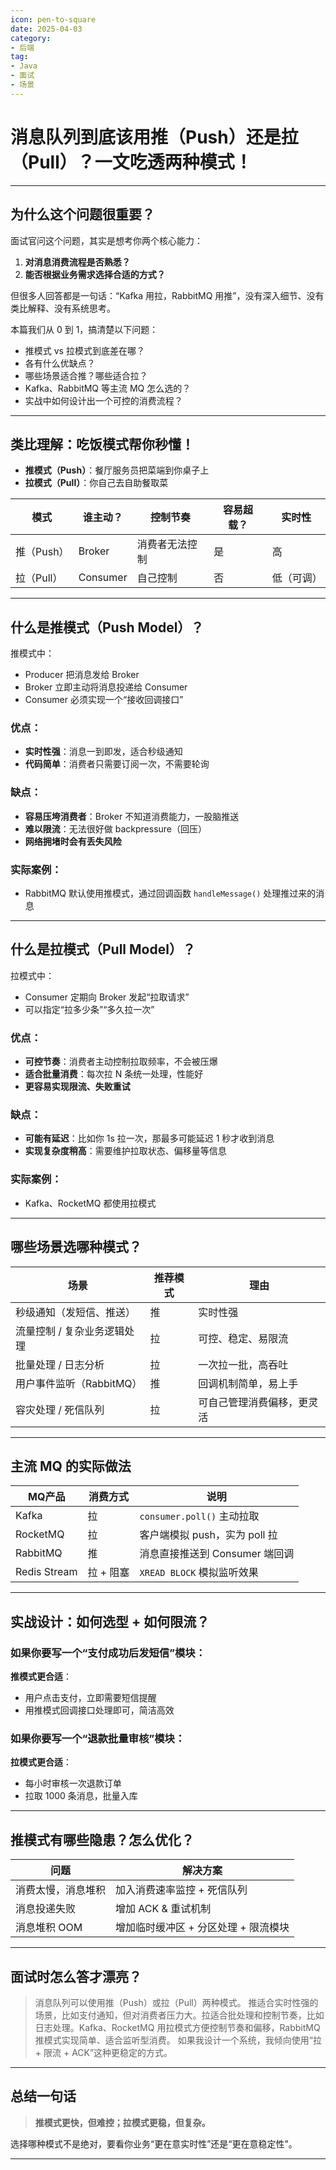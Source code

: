 ```yaml
---
icon: pen-to-square
date: 2025-04-03
category:
- 后端
tag:
- Java
- 面试
- 场景
---
```


# 消息队列到底该用推（Push）还是拉（Pull）？一文吃透两种模式！

---

## 为什么这个问题很重要？

面试官问这个问题，其实是想考你两个核心能力：

1. **对消息消费流程是否熟悉？**
2. **能否根据业务需求选择合适的方式？**

但很多人回答都是一句话：“Kafka 用拉，RabbitMQ 用推”，没有深入细节、没有类比解释、没有系统思考。

本篇我们从 0 到 1，搞清楚以下问题：

* 推模式 vs 拉模式到底差在哪？
* 各有什么优缺点？
* 哪些场景适合推？哪些适合拉？
* Kafka、RabbitMQ 等主流 MQ 怎么选的？
* 实战中如何设计出一个可控的消费流程？

---

## 类比理解：吃饭模式帮你秒懂！

* **推模式（Push）**：餐厅服务员把菜端到你桌子上
* **拉模式（Pull）**：你自己去自助餐取菜

| 模式      | 谁主动？     | 控制节奏    | 容易超载？ | 实时性   |
| ------- | -------- | ------- | ----- | ----- |
| 推（Push） | Broker   | 消费者无法控制 | 是     | 高     |
| 拉（Pull） | Consumer | 自己控制    | 否     | 低（可调） |

---

## 什么是推模式（Push Model）？

推模式中：

* Producer 把消息发给 Broker
* Broker 立即主动将消息投递给 Consumer
* Consumer 必须实现一个“接收回调接口”

### 优点：

* **实时性强**：消息一到即发，适合秒级通知
* **代码简单**：消费者只需要订阅一次，不需要轮询

### 缺点：

* **容易压垮消费者**：Broker 不知道消费能力，一股脑推送
* **难以限流**：无法很好做 backpressure（回压）
* **网络拥堵时会有丢失风险**

### 实际案例：

* RabbitMQ 默认使用推模式，通过回调函数 `handleMessage()` 处理推过来的消息

---

## 什么是拉模式（Pull Model）？

拉模式中：

* Consumer 定期向 Broker 发起“拉取请求”
* 可以指定“拉多少条”“多久拉一次”

### 优点：

* **可控节奏**：消费者主动控制拉取频率，不会被压爆
* **适合批量消费**：每次拉 N 条统一处理，性能好
* **更容易实现限流、失败重试**

### 缺点：

* **可能有延迟**：比如你 1s 拉一次，那最多可能延迟 1 秒才收到消息
* **实现复杂度稍高**：需要维护拉取状态、偏移量等信息

### 实际案例：

* Kafka、RocketMQ 都使用拉模式

---

## 哪些场景选哪种模式？

| 场景               | 推荐模式 | 理由            |
| ---------------- | ---- | ------------- |
| 秒级通知（发短信、推送）     | 推    | 实时性强          |
| 流量控制 / 复杂业务逻辑处理  | 拉    | 可控、稳定、易限流     |
| 批量处理 / 日志分析      | 拉    | 一次拉一批，高吞吐     |
| 用户事件监听（RabbitMQ） | 推    | 回调机制简单，易上手    |
| 容灾处理 / 死信队列      | 拉    | 可自己管理消费偏移，更灵活 |

---

## 主流 MQ 的实际做法

| MQ产品         | 消费方式   | 说明                     |
| ------------ | ------ | ---------------------- |
| Kafka        | 拉      | `consumer.poll()` 主动拉取 |
| RocketMQ     | 拉      | 客户端模拟 push，实为 poll 拉   |
| RabbitMQ     | 推      | 消息直接推送到 Consumer 端回调   |
| Redis Stream | 拉 + 阻塞 | `XREAD BLOCK` 模拟监听效果   |

---

## 实战设计：如何选型 + 如何限流？

### 如果你要写一个“支付成功后发短信”模块：

**推模式更合适**：

* 用户点击支付，立即需要短信提醒
* 用推模式回调接口处理即可，简洁高效

### 如果你要写一个“退款批量审核”模块：

**拉模式更合适**：

* 每小时审核一次退款订单
* 拉取 1000 条消息，批量入库

---

## 推模式有哪些隐患？怎么优化？

| 问题        | 解决方案                  |
| --------- | --------------------- |
| 消费太慢，消息堆积 | 加入消费速率监控 + 死信队列       |
| 消息投递失败    | 增加 ACK & 重试机制         |
| 消息堆积 OOM  | 增加临时缓冲区 + 分区处理 + 限流模块 |

---

## 面试时怎么答才漂亮？

> 消息队列可以使用推（Push）或拉（Pull）两种模式。
> 推适合实时性强的场景，比如支付通知，但对消费者压力大。拉适合批处理和控制节奏，比如日志处理。Kafka、RocketMQ 用拉模式方便控制节奏和偏移，RabbitMQ 推模式实现简单、适合监听型消费。
> 如果我设计一个系统，我倾向使用“拉 + 限流 + ACK”这种更稳定的方式。

---

## 总结一句话

> **推模式更快，但难控；拉模式更稳，但复杂。**

选择哪种模式不是绝对，要看你业务“更在意实时性”还是“更在意稳定性”。

---


